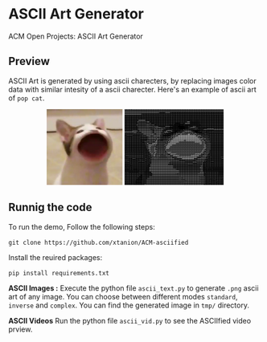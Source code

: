 # ASCII Art Generator
ACM Open Projects: ASCII Art Generator

## Preview

ASCII Art is generated by using ascii charecters, by replacing images color data with similar intesity of a ascii charecter. Here's an example of ascii art of `pop cat`. 
<div align="center">
  <img src = "data/meme_cat.png" width=30%>
  <img src = "tmp/ascii_out.png" width=39%>
</div>

## Runnig the code
To run the demo, Follow the following steps:
```
git clone https://github.com/xtanion/ACM-asciified
```
Install the reuired packages:
```
pip install requirements.txt
```
**ASCII Images :**
Execute the python file `ascii_text.py` to generate `.png` ascii art of any image. You can choose between different modes `standard`, `inverse` and `complex`.
You can find the generated image in `tmp/` directory.

**ASCII Videos**
Run the python file `ascii_vid.py` to see the ASCIIfied video prview.
